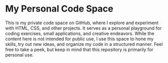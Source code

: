 # My Personal Code Space

This is my private code space on GitHub, where I explore and experiment with HTML, CSS, and other projects. It serves as a personal playground for coding exercises, small applications, and creative endeavors. While the content here is not intended for public use, I use this space to hone my skills, try out new ideas, and organize my code in a structured manner. Feel free to take a peek, but keep in mind that this repository is primarily for personal use.
